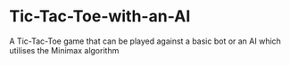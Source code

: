 # Tic-Tac-Toe-with-an-AI
A Tic-Tac-Toe game that can be played against a basic bot or an AI which utilises the Minimax algorithm
